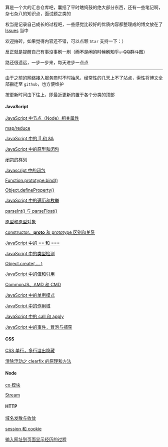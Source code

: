 算是一个大的汇总仓库吧，囊括了平时瞎捣鼓的绝大部分东西，还有一些笔记啊，杂七杂八的知识点，面试题之类的

权当是记录自己成长的过程吧，一些感觉比较好的优质内容都整理成的博文放在了 [Issues](https://github.com/heptaluan/blog/issues) 当中

欢迎拍砖，如果觉得内容还不错，可以点颗 `Star` 支持一下：）

反正就是提醒自己有事没事刷一刷（~~而不是闲的时候刷知乎，QQ群斗图~~）

路还很遥远，一步一步来，每天进步一点点

----

由于之前的网络接入服务商时不时抽风，经常性的几天上不了站点，索性将博文全部搬迁至 `github`，也方便维护

按更新时间由下往上，即最近更新的置于各个分类的顶部

#### JavaScript

[JavaScript 中节点（Node）相关属性](https://github.com/heptaluan/blog/blob/master/blog/js/21.md)

[map/reduce](https://github.com/heptaluan/blog/blob/master/blog/js/20.md)

[JavaScript 中的 || 和 &&](https://github.com/heptaluan/blog/blob/master/blog/js/19.md)

[JavaScript 中的原型和闭包](https://github.com/heptaluan/blog/blob/master/blog/js/18.md)

[闭包的样列](https://github.com/heptaluan/blog/blob/master/blog/js/17.md)

[Javascript 中的闭包](https://github.com/heptaluan/blog/blob/master/blog/js/16.md)

[Function.prototype.bind()](https://github.com/heptaluan/blog/blob/master/blog/js/15.md)

[Object.defineProperty()](https://github.com/heptaluan/blog/blob/master/blog/js/14.md)

[JavaScript 中的遍历和枚举](https://github.com/heptaluan/blog/blob/master/blog/js/13.md)

[parseInt() 与 parseFloat()](https://github.com/heptaluan/blog/blob/master/blog/js/12.md)

[原型和原型对象](https://github.com/heptaluan/blog/blob/master/blog/js/11.md)

[constructor、__proto__ 和 prototype 区别和关系](https://github.com/heptaluan/blog/blob/master/blog/js/10.md)

[JavaScript 中的 == 和 ===](https://github.com/heptaluan/blog/blob/master/blog/js/09.md)

[JavaScript 中的类型检测](https://github.com/heptaluan/blog/blob/master/blog/js/08.md)

[Object.create( ... )](https://github.com/heptaluan/blog/blob/master/blog/js/07.md)

[JavaScript 中的值和引用](https://github.com/heptaluan/blog/blob/master/blog/js/06.md)

[CommonJS、AMD 和 CMD](https://github.com/heptaluan/blog/blob/master/blog/js/05.md)

[JavaScript 中的单例模式](https://github.com/heptaluan/blog/blob/master/blog/js/04.md)

[JavaScript 中的作用域](https://github.com/heptaluan/blog/blob/master/blog/js/03.md)

[JavaScript 中的 call 和 apply](https://github.com/heptaluan/blog/blob/master/blog/js/02.md)

[JavaScript 中的事件，冒泡与捕获](https://github.com/heptaluan/blog/blob/master/blog/js/01.md)



#### CSS

[CSS 单行，多行溢出隐藏](https://github.com/heptaluan/blog/blob/master/blog/css/02.md)

[清除浮动之 clearfix 的原理和方法](https://github.com/heptaluan/blog/blob/master/blog/css/01.md)




#### Node

[co 模块](https://github.com/heptaluan/blog/blob/master/blog/node/02.md)

[Stream](https://github.com/heptaluan/blog/blob/master/blog/node/01.md)



#### HTTP

[域名发散与收敛](https://github.com/heptaluan/blog/blob/master/blog/http/03.md)

[session 和 cookie](https://github.com/heptaluan/blog/blob/master/blog/http/02.md)

[输入网址到页面显示经历的过程](https://github.com/heptaluan/blog/blob/master/blog/http/01.md)
